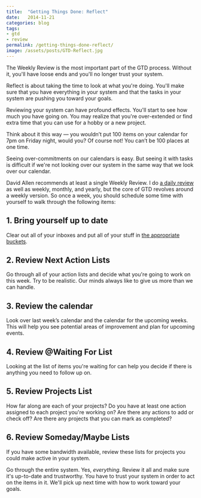 ```yaml
---
title:  "Getting Things Done: Reflect"
date:   2014-11-21
categories: blog
tags:
- gtd
- review
permalink: /getting-things-done-reflect/
image: /assets/posts/GTD-Reflect.jpg
---
```


The Weekly Review is the most important part of the GTD process. Without it, you'll have loose ends and you'll no longer trust your system.

<!--more-->

Reflect is about taking the time to look at what you're doing. You'll make sure that you have everything in your system and that the tasks in your system are pushing you toward your goals.

Reviewing your system can have profound effects. You'll start to see how much you have going on. You may realize that you're over-extended or find extra time that you can use for a hobby or a new project.

Think about it this way — you wouldn’t put 100 items on your calendar for 7pm on Friday night, would you? Of course not! You can’t be 100 places at one time.

Seeing over-commitments on our calendars is easy. But seeing it with tasks is difficult if we're not looking over our system in the same way that we look over our calendar.

David Allen recommends at least a single Weekly Review. I do [a daily review](http://joebuhlig.com/gaining-perspective-daily-review/) as well as weekly, monthly, and yearly, but the core of GTD revolves around a weekly version. So once a week, you should schedule some time with yourself to walk through the following items:

## 1\. Bring yourself up to date

Clear out all of your inboxes and put all of your stuff in [the appropriate buckets](http://joebuhlig.com/getting-things-done-clarify/).

## 2\. Review Next Action Lists

Go through all of your action lists and decide what you're going to work on this week. Try to be realistic. Our minds always like to give us more than we can handle.

## 3\. Review the calendar

Look over last week’s calendar and the calendar for the upcoming weeks. This will help you see potential areas of improvement and plan for upcoming events.

## 4\. Review @Waiting For List

Looking at the list of items you're waiting for can help you decide if there is anything you need to follow up on.

## 5\. Review Projects List

How far along are each of your projects? Do you have at least one action assigned to each project you're working on? Are there any actions to add or check off? Are there any projects that you can mark as completed?

## 6\. Review Someday/Maybe Lists

If you have some bandwidth available, review these lists for projects you could make active in your system.

Go through the entire system. Yes, _everything_. Review it all and make sure it's up-to-date and trustworthy. You have to trust your system in order to act on the items in it. We'll pick up next time with how to work toward your goals.